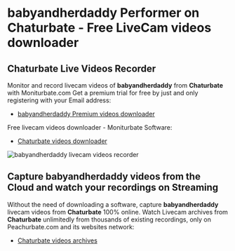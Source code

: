 # babyandherdaddy Performer on Chaturbate - Free LiveCam videos downloader

## Chaturbate Live Videos Recorder

Monitor and record livecam videos of **babyandherdaddy** from **Chaturbate** with Moniturbate.com
Get a premium trial for free by just and only registering with your Email address:
* [babyandherdaddy Premium videos downloader](https://moniturbate.com/request-demo-licence-key.html)

Free livecam videos downloader - Moniturbate Software:
* [Chaturbate videos downloader](https://moniturbate.com/moniturbate-download-software.html)

![babyandherdaddy livecam videos recorder](https://peachurnet.com/templates/moniturbate-software.png)


## Capture babyandherdaddy videos from the Cloud and watch your recordings on Streaming

Without the need of downloading a software, capture **babyandherdaddy** livecam videos from **Chaturbate** 100% online.
Watch Livecam archives from **Chaturbate** unlimitedly from thousands of existing recordings, only on Peachurbate.com and its websites network:
* [Chaturbate videos archives](https://peachurnet.com/)